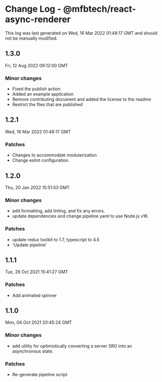 # Change Log - @mfbtech/react-async-renderer

This log was last generated on Wed, 16 Mar 2022 01:48:17 GMT and should not be manually modified.

## 1.3.0
Fri, 12 Aug 2022 09:12:00 GMT

### Minor changes

- Fixed the publish action
- Added an example application
- Remove contributing document and added the license to the readme
- Restrict the files that are published

## 1.2.1
Wed, 16 Mar 2022 01:48:17 GMT

### Patches

- Changes to accommodate modularization
- Change eslint configuration.

## 1.2.0
Thu, 20 Jan 2022 15:51:53 GMT

### Minor changes

- add formatting, add linting, and fix any errors.
- update dependencies and change pipeline yaml to use Node.js v16.

### Patches

- update redux toolkit to 1.7, typescript to 4.5
- 'Update pipeline'

## 1.1.1
Tue, 26 Oct 2021 15:41:27 GMT

### Patches

- Add animated spinner

## 1.1.0
Mon, 04 Oct 2021 20:45:24 GMT

### Minor changes

- add utility for optimistically converting a server SRO into an asynchronous state.

### Patches

- Re-generate pipeline script

